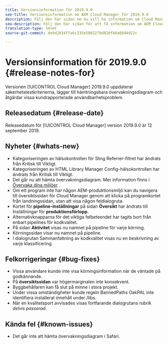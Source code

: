 ```yaml
---
title: Versionsinformation för 2019.9.0
seo-title: Versionsinformation om AEM Cloud Manager för 2019.9.0
description: Följ den här sidan om du vill ha information om Cloud Manager version 2019.9.0.
seo-description: Följ den här sidan för att få information om AEM Cloud Manager version 2019.9.0.
translation-type: tm+mt
source-git-commit: de9d2834ffa6c235e580227bd020fb8a0b94d22c

---
```


# Versionsinformation för 2019.9.0 {#release-notes-for}

Versionen [!UICONTROL Cloud Manager] 2019.9.0 uppdaterar säkerhetstestkriterierna, lägger till hämtningsbara övervakningsdiagram och åtgärdar vissa kundrapporterade användbarhetsproblem.

## Releasedatum {#release-date}

Releasedatum för [!UICONTROL Cloud Manager] version 2019.9.0 är 12 september 2019.

## Nyheter {#whats-new}

* Kategoriseringen av hälsokontrollen för Sling Referrer-filtret har ändrats från Kritisk till Viktigt.
* Kategoriseringen av HTML Library Manager Config-hälsokontrollen har ändrats från Kritisk till Viktigt.
* Det går nu att hämta övervakningsdiagram. Mer information finns i [Övervaka dina miljöer](monitor-your-environments.md) .
* Om ett program inte har någon AEM-produktionsmiljö kan du navigera till översiktssidan för Cloud Manager genom att klicka på programkortet från landningssidan, utan att visa någon feldialogruta.
* Kortet för **pipeline-inställningar** på sidan **Översikt** har ändrats till Inställningar för **produktionsförlopp**.
* Alternativknapparna för det viktiga felbeteendet har tagits bort från enbart pipelines för kodkvalitet.
* På sidan **Aktivitet** visas nu namnet på pipeline för varje körning.
* Körningssidan visar nu namnet på pipeline.
* I dialogrutan Sammanfattning av kodkvalitet visas nu en beskrivning av varje klassificering.

## Felkorrigeringar {#bug-fixes}

* Vissa användare kunde inte visa körningsinformation när de väntade på godkännande.
* På **översiktssidan** var högermarginalen inte konsekvent.
* Byggbehållaren kan få slut på minne i stora projekt.
* Under vissa omständigheter kunde regeln BannedPaths OakPAL inte identifiera installerat innehåll under /libs.
* När en kvalitetsport avvisades visas fortfarande dialogrutans rubrik *delvis passerad*.

## Kända fel {#known-issues}

* Det går inte att hämta övervakningsdiagram i Safari.
